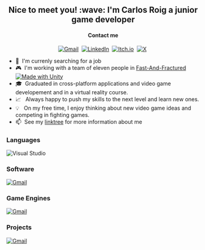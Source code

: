 <h2 align="center">Nice to meet you! :wave: I'm Carlos Roig a junior game developer</h2>
<h4 align="center">Contact me</h4>
<p align="center">
<a href="mailto:carlos.roig.garcia@gmail.com"><img alt="Gmail" src="https://img.shields.io/badge/Gmail-D14836?logo=gmail&logoColor=white"></a>&nbsp;
<a href="https://www.linkedin.com/in/carlos-roig-garcia/"><img alt="LinkedIn" src="https://custom-icon-badges.demolab.com/badge/LinkedIn-0A66C2?logo=linkedin-white&logoColor=fff"/></a>&nbsp;
<a href="https://carlos-roig-garcia.itch.io/"><img alt="Itch.io" src="https://img.shields.io/badge/itch.io-%23FF0B34.svg?logo=Itch.io&logoColor=white"/></a>&nbsp;
<a href="https://x.com/CarlosRoigG"><img alt="X" src="https://img.shields.io/badge/X-%23000000.svg?logo=X&logoColor=white"/></a>&nbsp;
</p>

- :eyes: &nbsp;I'm currenly searching for a job
- 🎮 &nbsp;I'm working with a team of eleven people in [Fast-And-Fractured](https://github.com/CEVR-ICALES/Fast-And-Fractured) [![Made with Unity](https://img.shields.io/badge/Made%20with-Unity-57b9d3.svg?style=plastic&logo=unity)](https://unity3d.com)
- 🎓 &nbsp;Graduated in cross-platform applications and video game developement and in a virtual reality course.
- :chart_with_upwards_trend: &nbsp; Always happy to push my skills to the next level and learn new ones.
- :bulb: &nbsp; On my free time, I enjoy thinking about new video game ideas and competing in fighting games. 
- :mailbox:&nbsp; See my [linktree](https://linktr.ee/carlos.roig.garcia9) for more information about me 

<h3>Languages</h3>
<p>
<img src="https://custom-icon-badges.demolab.com/badge/Visual%20Studio-5C2D91.svg?&logo=visualstudio&logoColor=white" alt="Visual Studio" />
</p>

<h3>Software</h3>
<p>
<a href="mailto:carlos.roig.garcia@gmail.com"><img alt="Gmail" src="https://img.shields.io/badge/Gmail-D14836?logo=gmail&logoColor=white"></a>&nbsp;
</p>

<h3>Game Engines</h3>
<p>
<a href="mailto:carlos.roig.garcia@gmail.com"><img alt="Gmail" src="https://img.shields.io/badge/Gmail-D14836?logo=gmail&logoColor=white"></a>&nbsp;
</p>

<h3>Projects</h3>
<p>
<a href="mailto:carlos.roig.garcia@gmail.com"><img alt="Gmail" src="https://img.shields.io/badge/Gmail-D14836?logo=gmail&logoColor=white"></a>&nbsp;
</p>



<!--
**CarlosRoig09/CarlosRoig09** is a ✨ _special_ ✨ repository because its `README.md` (this file) appears on your GitHub profile.

Here are some ideas to get you started:

- 🔭 I’m currently working on ...
- 🌱 I’m currently learning ...
- 👯 I’m looking to collaborate on ...
- 🤔 I’m looking for help with ...
- 💬 Ask me about ...
- 📫 How to reach me: ...
- 😄 Pronouns: ...
- ⚡ Fun fact: ...
-->
